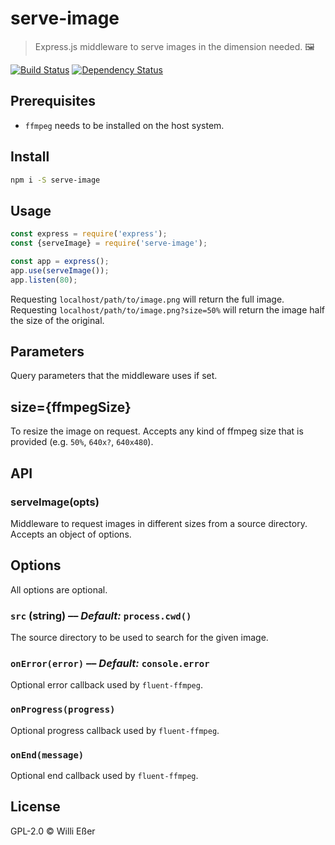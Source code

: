 # serve-image

> Express.js middleware to serve images in the dimension needed. 🖼

[![Build Status](https://travis-ci.org/troublete/image-serve.svg?branch=master)](https://travis-ci.org/troublete/image-serve)
[![Dependency Status](https://dependencyci.com/github/troublete/image-serve/badge)](https://dependencyci.com/github/troublete/image-serve)

## Prerequisites

* `ffmpeg` needs to be installed on the host system.

## Install

```bash
npm i -S serve-image
```

## Usage

```js
const express = require('express');
const {serveImage} = require('serve-image');

const app = express();
app.use(serveImage());
app.listen(80);
```

Requesting `localhost/path/to/image.png` will return the full image. Requesting `localhost/path/to/image.png?size=50%` will return the image half the size of the original.

## Parameters

Query parameters that the middleware uses if set.

## size={ffmpegSize}

To resize the image on request. Accepts any kind of ffmpeg size that is provided (e.g. `50%`, `640x?`, `640x480`).

## API

### serveImage(opts)

Middleware to request images in different sizes from a source directory. Accepts an object of options.

## Options

All options are optional.

### `src` (**string**) –– *Default:* `process.cwd()`

The source directory to be used to search for the given image.

### `onError(error)` –– *Default:* `console.error`

Optional error callback used by `fluent-ffmpeg`.

### `onProgress(progress)`

Optional progress callback used by `fluent-ffmpeg`.

### `onEnd(message)`

Optional end callback used by `fluent-ffmpeg`.

## License

GPL-2.0 © Willi Eßer